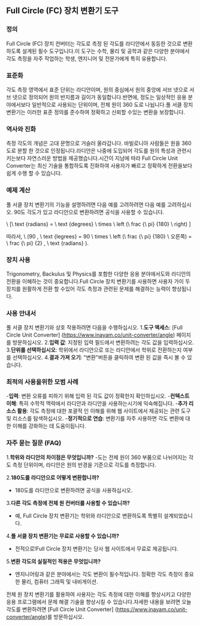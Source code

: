 ## Full Circle (FC) 장치 변환기 도구

### 정의
Full Circle (FC) 장치 컨버터는 각도로 측정 된 각도를 라디안에서 동등한 것으로 변환하도록 설계된 필수 도구입니다.이 도구는 수학, 물리 및 공학과 같은 다양한 분야에서 각도 측정을 자주 작업하는 학생, 엔지니어 및 전문가에게 특히 유용합니다.

### 표준화
각도 측정 영역에서 표준 단위는 라디안이며, 원의 중심에서 원의 중앙에 서브 넷으로 서브 넷으로 정의되어 원의 반지름과 길이가 동일합니다.반면에, 정도는 일상적인 응용 분야에서보다 일반적으로 사용되는 단위이며, 전체 원이 360 도로 나뉩니다.풀 서클 장치 변환기는 이러한 표준 정의를 준수하여 정확하고 신뢰할 수있는 변환을 보장합니다.

### 역사와 진화
측정 각도의 개념은 고대 문명으로 거슬러 올라갑니다. 바빌로니아 사람들은 원을 360 도로 분할 한 것으로 인정됩니다.라디안은 나중에 도입되어 각도를 원의 특성과 관련시키는보다 자연스러운 방법을 제공했습니다.시간이 지남에 따라 Full Circle Unit Converter는 최신 기술을 통합하도록 진화하여 사용자가 빠르고 정확하게 전환을보다 쉽게 ​​수행 할 수 있습니다.

### 예제 계산
풀 서클 장치 변환기의 기능을 설명하려면 다음 예를 고려하려면 다음 예를 고려하십시오. 90도 각도가 있고 라디안으로 변환하려면 공식을 사용할 수 있습니다.

\ [\ text {radians} = \ text {degrees} \ times \ left (\ frac {\ pi} {180} \ right) \]

따라서, \ (90 \, \ text {legrees} = 90 \ times \ left (\ frac {\ pi} {180} \ 오른쪽) = \ frac {\ pi} {2} \, \ text {radians} \).

### 장치 사용
Trigonometry, Backulus 및 Physics를 포함한 다양한 응용 분야에서도와 라디안의 전환을 이해하는 것이 중요합니다.Full Circle 장치 변환기를 사용하면 사용자 가이 두 장치를 원활하게 전환 할 수있어 각도 측정과 관련된 문제를 해결하는 능력이 향상됩니다.

### 사용 안내서
풀 서클 장치 변환기와 상호 작용하려면 다음을 수행하십시오.
1.**도구 액세스**: [Full Circle Unit Converter] (https://www.inayam.co/unit-converter/angle) 페이지를 방문하십시오.
2.**입력 값**: 지정된 입력 필드에서 변환하려는 각도 값을 입력하십시오.
3.**단위를 선택하십시오**: 학위에서 라디안으로 또는 라디안에서 학위로 전환하는지 여부를 선택하십시오.
4.**결과 가져 오기**: "변환"버튼을 클릭하여 변환 된 값을 즉시 볼 수 있습니다.

### 최적의 사용을위한 모범 사례
-**입력**: 변환 오류를 피하기 위해 입력 된 각도 값이 정확한지 확인하십시오.
-**컨텍스트 이해**: 특히 수학적 맥락에서 라디안과 라디안을 사용하는시기에 익숙해집니다.
-**추가 리소스 활용**: 각도 측정에 대한 포괄적 인 이해를 위해 웹 사이트에서 제공되는 관련 도구 및 리소스를 탐색하십시오.
-**정기적으로 연습**: 변환기를 자주 사용하면 각도 변환에 대한 이해를 강화하는 데 도움이됩니다.

### 자주 묻는 질문 (FAQ)

1.**학위와 라디안의 차이점은 무엇입니까?**
-도는 전체 원이 360 부품으로 나뉘어지는 각도 측정 단위이며, 라디안은 원의 반경을 기준으로 각도를 측정합니다.

2.**180도를 라디안으로 어떻게 변환합니까?**
- 180도를 라디안으로 변환하려면 공식을 사용하십시오.

3.**다른 각도 측정에 전체 원 컨버터를 사용할 수 있습니까?**
- 예, Full Circle 장치 변환기는 학위와 라디안으로 변환하도록 특별히 설계되었습니다.

4.**풀 서클 장치 변환기는 무료로 사용할 수 있습니까?**
- 전적으로!Full Circle 장치 변환기는 당사 웹 사이트에서 무료로 제공됩니다.

5.**변환 각도의 실질적인 적용은 무엇입니까?**
- 엔지니어링과 같은 분야에서는 각도 변환이 필수적입니다. 정확한 각도 측정이 중요한 물리, 컴퓨터 그래픽 및 내비게이션.

전체 원 장치 변환기를 활용하여 사용자는 각도 측정에 대한 이해를 향상시키고 다양한 응용 프로그램에서 문제 해결 기술을 향상시킬 수 있습니다.자세한 내용을 보려면 오늘 각도를 변환하려면 [Full Circle Unit Converter] (https://www.inayam.co/unit-converter/angle)를 방문하십시오.